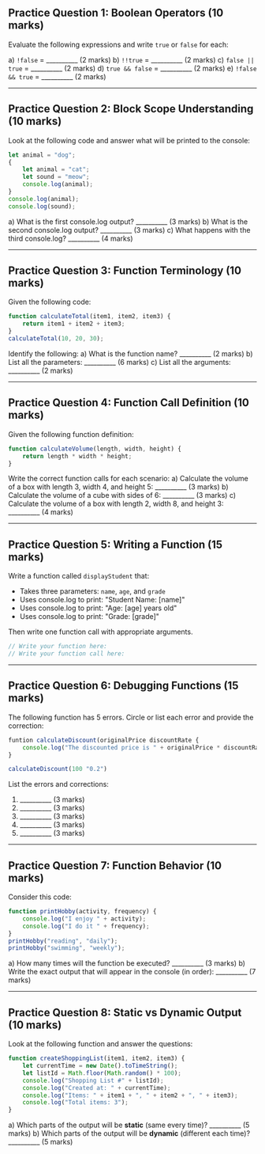
## Practice Question 1: Boolean Operators (10 marks)
Evaluate the following expressions and write `true` or `false` for each:

a) `!false` = __________ (2 marks)
b) `!!true` = __________ (2 marks)
c) `false || true` = __________ (2 marks)
d) `true && false` = __________ (2 marks)
e) `!false && true` = __________ (2 marks)

---

## Practice Question 2: Block Scope Understanding (10 marks)
Look at the following code and answer what will be printed to the console:

```javascript
let animal = "dog";
{
    let animal = "cat";
    let sound = "meow";
    console.log(animal);
}
console.log(animal);
console.log(sound);
```

a) What is the first console.log output? __________ (3 marks)
b) What is the second console.log output? __________ (3 marks)
c) What happens with the third console.log? __________ (4 marks)

---

## Practice Question 3: Function Terminology (10 marks)
Given the following code:

```javascript
function calculateTotal(item1, item2, item3) {
    return item1 + item2 + item3;
}
calculateTotal(10, 20, 30);
```

Identify the following:
a) What is the function name? __________ (2 marks)
b) List all the parameters: __________ (6 marks)
c) List all the arguments: __________ (2 marks)

---

## Practice Question 4: Function Call Definition (10 marks)
Given the following function definition:

```javascript
function calculateVolume(length, width, height) {
    return length * width * height;
}
```

Write the correct function calls for each scenario:
a) Calculate the volume of a box with length 3, width 4, and height 5: __________ (3 marks)
b) Calculate the volume of a cube with sides of 6: __________ (3 marks)
c) Calculate the volume of a box with length 2, width 8, and height 3: __________ (4 marks)

---

## Practice Question 5: Writing a Function (15 marks)
Write a function called `displayStudent` that:
* Takes three parameters: `name`, `age`, and `grade`
* Uses console.log to print: "Student Name: [name]"
* Uses console.log to print: "Age: [age] years old"
* Uses console.log to print: "Grade: [grade]"

Then write one function call with appropriate arguments.

```javascript
// Write your function here:
// Write your function call here:
```

---

## Practice Question 6: Debugging Functions (15 marks)
The following function has 5 errors. Circle or list each error and provide the correction:

```javascript
funtion calculateDiscount(originalPrice discountRate {
    console.log("The discounted price is " + originalPrice * discountRate + " dollars");
}

calculateDiscount(100 "0.2")
```

List the errors and corrections:

1. __________ (3 marks)
2. __________ (3 marks)
3. __________ (3 marks)
4. __________ (3 marks)
5. __________ (3 marks)

---

## Practice Question 7: Function Behavior (10 marks)
Consider this code:

```javascript
function printHobby(activity, frequency) {
    console.log("I enjoy " + activity);
    console.log("I do it " + frequency);
}
printHobby("reading", "daily");
printHobby("swimming", "weekly");
```

a) How many times will the function be executed? __________ (3 marks)
b) Write the exact output that will appear in the console (in order): __________ (7 marks)

---

## Practice Question 8: Static vs Dynamic Output (10 marks)
Look at the following function and answer the questions:

```javascript
function createShoppingList(item1, item2, item3) {
    let currentTime = new Date().toTimeString();
    let listId = Math.floor(Math.random() * 100);
    console.log("Shopping List #" + listId);
    console.log("Created at: " + currentTime);
    console.log("Items: " + item1 + ", " + item2 + ", " + item3);
    console.log("Total items: 3");
}
```

a) Which parts of the output will be **static** (same every time)? __________ (5 marks)
b) Which parts of the output will be **dynamic** (different each time)? __________ (5 marks)